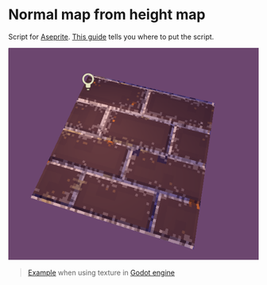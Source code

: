 # Normal map from height map
Script for [Aseprite](https://www.aseprite.org/).
[This guide](https://www.aseprite.org/docs/scripting/) tells you where to put the script.

![Normal map rendering](screenshot.png)
> [Example](example_art) when using texture in [Godot engine](https://godotengine.org/)
